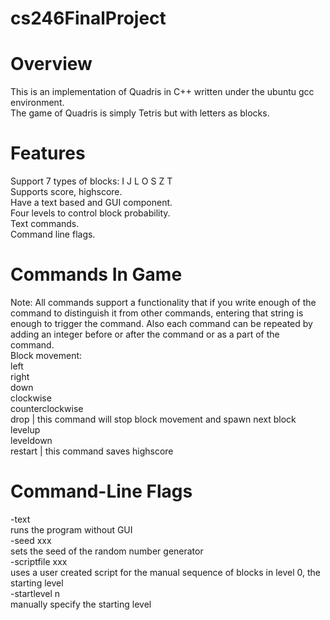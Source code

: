 cs246FinalProject
=================

Overview
========
This is an implementation of Quadris in C++ written under the ubuntu gcc environment. <br>
The game of Quadris is simply Tetris but with letters as blocks.

Features
========
Support 7 types of blocks: I J L O S Z T <br>
Supports score, highscore.<br>
Have a text based and GUI component.<br>
Four levels to control block probability.<br>
Text commands.<br>
Command line flags.

Commands In Game
================
Note: All commands support a functionality that if you write enough of the command to distinguish it from other commands, entering that string is enough to trigger the command. Also each command can be repeated by adding an integer before or after the command or as a part of the command.<br>
Block movement:<br>
left<br>
right<br>
down<br>
clockwise<br>
counterclockwise<br>
drop      | this command will stop block movement and spawn next block<br>
levelup<br>
leveldown<br>
restart   | this command saves highscore<br>

Command-Line Flags
==================
-text <br>
runs the program without GUI<br>
-seed xxx<br>
sets the seed of the random number generator<br>
-scriptfile xxx<br>
uses a user created script for the manual sequence of blocks in level 0, the starting level<br>
-startlevel n<br>
manually specify the starting level
